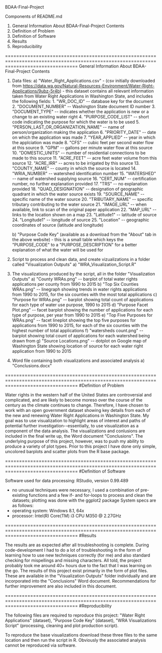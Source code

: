BDAA-Final-Project

Components of README.md
1.  General Information About BDAA-Final-Project Contents
2.  Definition of Problem
3.  Definition of Software
4.  Results
5.  Reproducibility

======================================================================================================================================
General Information About BDAA-Final-Project Contents

1) Data files:
    a) "Water_Right_Applications.csv" 
        - (csv initially downloaded from https://data.wa.gov/Natural-Resources-Environment/Water-Right-Applications/9ubz-5r4b)
        - this dataset contains all relevant information taken from Water Right Applications in Washington State, and includes the              following fields:
          1.  "WR_DOC_ID" -- database key for the document                        
          2.  "DOCUMENT_NUMBER" -- Washington State document ID number
          3.  "DOCUMENT_TYPE" -- indicates whether the application is new or a change to an existing water right
          4.  "PURPOSE_CODE_LIST" -- short code indicating the purpose for which the water is to be used
          5.  "PERSON_LAST_OR_ORGANIZATION_NAME" -- name of person/organization making the application
          6.  "PRIORITY_DATE" -- date on which the application was made
          7.  "YEAR_APPLIED" -- year in which the applciation was made
          8.  "CFS" -- cubic feet per second water flow at this source
          9.  "GPM" -- gallons per minute water flow at this source
          10. "DOMESTIC_UNITS" -- number of residential connections to be made to this source
          11. "ACRE_FEET" -- acre feet water volume from this source
          12. "ACRE_IRR" -- acres to be irrigated by this source
          13. "COUNTY_NAME" -- county in which the source is located
          14. "WRIA_NUMBER" -- watershed identification number
          15. "WATERSHED" -- name of watershed supplying source
          16. "CERT_NUM" -- certification number, no further explanation provided
          17. "TRS" -- no explanation provided
          18. "QUAD_DESIGNATION" -- designation of geographic quadrant in which the water source exists
          19. "SOURCE_NAME" -- specific name of the water source
          20. "TRIBUTARY_NAME" -- specific tributary contributing to the water source
          21. "IMAGE_URL" -- when available, link to scan of the original paper application
          22. "MAP_URL" -- links to the location shown on a map
          23. "Latitude1" -- latitude of source
          24. "Longitude1" -- longitude of source
          25. "Location" -- geographic coordinates of source (latitude and longitude)
          
    b) "Purpose Code Key" (available as a download from the "About" tab in the above website)
       - this is a small table which keys the "PURPOSE_CODE" to a "PURPOSE_DESCRIPTION" for a better explanation of what the water will          be used for
       
2) Script to process and clean data, and create vizualizations in a folder called "Visualization Outputs"
    a) "WRA_Visualization_Script.R"  

3) The visualizations produced by the script, all in the folder "Visualization Outputs"
    a) "County WRAs.png"  -- barplot of total water rights applications per county from 1990 to 2015
    b) "Top Six Counties WRAs.png" -- linegraph showing trends in water rights applications from 1990 to 2015, for the six counties                                         with the most total applications
    c) "Purpose for WRAs.png" -- barplot showing total count of applications for each type of water use purpose, 1990 to 2015
    d) "Purpose Facet Plot.png" -- facet barplot showing the number of applications for each type of purpose, per year from 1990 to                                      2015
    e) "Top Five Purposes for WRAs.png" -- facet lineplot showing the top five purposes for applications from 1990 to 2015, for each                                             of the six counties with the highest number of total applications
    f) "watersheds count.png" -- barplot showing total count of applications for each watershed being drawn from
    g) "Source Locations.png" -- dotplot on Google map of Washington State showing location of source for each water right application                                  from 1990 to 2015
    
4) Word file containing both visualizations and associated analysis
    a) "Conclusions.docx"
    
======================================================================================================================================
#Definition of Problem

Water rights in the western half of the United States are controversial and complicated, and are likely to become moreso over the course of the century as the climate continues to change.  Therefore, I have chosen to work with an open government dataset showing key details from each of the new and renewing Water Right Applications in Washington State.  My goal was to use visualization to highlight areas of interest and paths of potential further investigation--essentially, to use visualization as a component of the data analysis.  The visualizations and conlusions are included in the final write up, the Word document "Conclusions".  The underlying purpose of this project, however, was to push my ability to produce a variety of plot types.  Prior to this project I have done only simple, uncolored barplots and scatter plots from the R base package. 

======================================================================================================================================
#Definition of Software

Software used for data processing: RStudio, version 0.99.489
 - no unusual techniques were necessary, I used a combination of pre-existing functions and a few if- and for-loops to process and       clean the datasets; plotting was done with the ggplot2 package
System specs are as follows:
 - operating system: Windows 8.1, 64x
 - processor: Intel(R) Core(TM) i3 CPU M350 @ 2.27GHz

======================================================================================================================================
#Results

The results are as expected after all troubleshooting is complete.  During code-development I had to do a lot of troubleshooting in the form of learning how to use new techniques correctly (for me) and also standard checking for mispellings and missing characters.  All told, the project probably took me around 40+ hours due to the fact that I was learning on the go.
The results of this project exist primarily in the form of plot files.  These are available in the "Visualization Outputs" folder individually and are incorporated into the "Conclusions" Word document.  Recommendations for further improvement are also included in this document.

======================================================================================================================================
#Reproducibility

The following files are required to reproduce this project:  "Water Right Applications" (dataset), "Purpose Code Key" (dataset), "WRA Visualizations Script" (processing, cleaning and plot production script).

To reproduce the base visualizations download these three files to the same location and then run the script in R.  Obviously the associated analysis cannot be reproduced via software.

